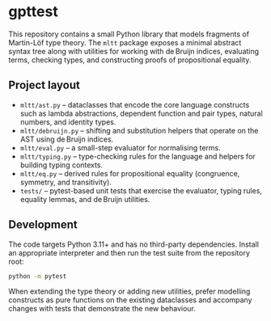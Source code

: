 # gpttest

This repository contains a small Python library that models fragments of Martin-Löf type theory.  The `mltt` package exposes a minimal abstract syntax tree along with utilities for working with de Bruijn indices, evaluating terms, checking types, and constructing proofs of propositional equality.

## Project layout

- `mltt/ast.py` – dataclasses that encode the core language constructs such as lambda abstractions, dependent function and pair types, natural numbers, and identity types.
- `mltt/debruijn.py` – shifting and substitution helpers that operate on the AST using de Bruijn indices.
- `mltt/eval.py` – a small-step evaluator for normalising terms.
- `mltt/typing.py` – type-checking rules for the language and helpers for building typing contexts.
- `mltt/eq.py` – derived rules for propositional equality (congruence, symmetry, and transitivity).
- `tests/` – pytest-based unit tests that exercise the evaluator, typing rules, equality lemmas, and de Bruijn utilities.

## Development

The code targets Python 3.11+ and has no third-party dependencies.  Install an appropriate interpreter and then run the test suite from the repository root:

```bash
python -m pytest
```

When extending the type theory or adding new utilities, prefer modelling constructs as pure functions on the existing dataclasses and accompany changes with tests that demonstrate the new behaviour.
